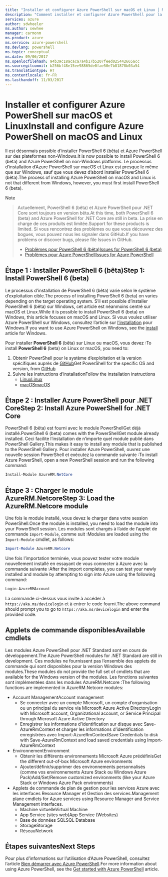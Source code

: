 ```yaml
---
title: "Installer et configurer Azure PowerShell sur macOS et Linux │ Microsoft Docs"
description: "Comment installer et configurer Azure PowerShell pour la première utilisation sur macOS et Linux."
services: azure
author: sdwheeler
ms.author: sewhee
manager: carmonm
ms.product: azure
ms.service: azure-powershell
ms.devlang: powershell
ms.topic: conceptual
ms.date: 09/06/2017
ms.openlocfilehash: 94b39c18acaca7a4b17b5207feed025442665acc
ms.sourcegitcommit: b256bf48e15ee98865de0fae50e7b81878b03a54
ms.translationtype: HT
ms.contentlocale: fr-FR
ms.lasthandoff: 11/03/2017
---
```

# <a name="install-and-configure-azure-powershell-on-macos-and-linux"></a><span data-ttu-id="0a522-103">Installer et configurer Azure PowerShell sur macOS et Linux</span><span class="sxs-lookup"><span data-stu-id="0a522-103">Install and configure Azure PowerShell on macOS and Linux</span></span>

<span data-ttu-id="0a522-104">Il est désormais possible d’installer PowerShell 6 (bêta) et Azure PowerShell sur des plateformes non-Windows.</span><span class="sxs-lookup"><span data-stu-id="0a522-104">It is now possible to install PowerShell 6 (beta) and Azure PowerShell on non-Windows platforms.</span></span>
<span data-ttu-id="0a522-105">Le processus d’installation d’Azure PowerShell sur macOS et Linux est presque le même que sur Windows, sauf que vous devez d’abord installer PowerShell 6 (bêta).</span><span class="sxs-lookup"><span data-stu-id="0a522-105">The process of installing Azure PowerShell on macOS and Linux is not that different from Windows, however, you must first install PowerShell 6 (beta).</span></span>

> [!NOTE]

> <span data-ttu-id="0a522-106">Actuellement, PowerShell 6 (bêta) et Azure PowerShell pour .NET Core sont toujours en version bêta.</span><span class="sxs-lookup"><span data-stu-id="0a522-106">At this time, both PowerShell 6 (beta) and Azure PowerShell for .NET Core are still in beta.</span></span>
> <span data-ttu-id="0a522-107">La prise en charge de ces produits est limitée.</span><span class="sxs-lookup"><span data-stu-id="0a522-107">Support for these products is limited.</span></span> <span data-ttu-id="0a522-108">Si vous rencontrez des problèmes ou que vous découvrez des bogues, vous pouvez nous les signaler dans GitHub.</span><span class="sxs-lookup"><span data-stu-id="0a522-108">If you have problems or discover bugs, please file Issues in GitHub.</span></span>
>
> * [<span data-ttu-id="0a522-109">Problèmes pour PowerShell 6 (bêta)</span><span class="sxs-lookup"><span data-stu-id="0a522-109">Issues for PowerShell 6 (beta)</span></span>](https://github.com/PowerShell/PowerShell/issues)
> * [<span data-ttu-id="0a522-110">Problèmes pour Azure PowerShell</span><span class="sxs-lookup"><span data-stu-id="0a522-110">Issues for Azure PowerShell</span></span>](https://github.com/azure/azure-docs-powershell/issues)

## <a name="step-1-install-powershell-6-beta"></a><span data-ttu-id="0a522-111">Étape 1 : Installer PowerShell 6 (bêta)</span><span class="sxs-lookup"><span data-stu-id="0a522-111">Step 1: Install PowerShell 6 (beta)</span></span>

<span data-ttu-id="0a522-112">Le processus d’installation de PowerShell 6 (bêta) varie selon le système d’exploitation cible.</span><span class="sxs-lookup"><span data-stu-id="0a522-112">The process of installing PowerShell 6 (beta) on varies depending on the target operating system.</span></span>
<span data-ttu-id="0a522-113">S’il est possible d’installer PowerShell 6 (bêta) sur Windows, cet article est néanmoins centré sur macOS et Linux.</span><span class="sxs-lookup"><span data-stu-id="0a522-113">While it is possible to install PowerShell 6 (beta) on Windows, this article focuses on macOS and Linux.</span></span> <span data-ttu-id="0a522-114">Si vous voulez utiliser Azure PowerShell sur Windows, consultez l’article sur [l’installation](./install-azurerm-ps.md) pour Windows.</span><span class="sxs-lookup"><span data-stu-id="0a522-114">If you want to use Azure PowerShell on Windows, see the [install](./install-azurerm-ps.md) article for Windows.</span></span>

<span data-ttu-id="0a522-115">Pour installer **PowerShell 6** (bêta) sur Linux ou macOS, vous devez :</span><span class="sxs-lookup"><span data-stu-id="0a522-115">To install **PowerShell 6** (beta) on Linux or macOS, you need to:</span></span>

1. <span data-ttu-id="0a522-116">Obtenir PowerShell pour le système d’exploitation et la version spécifiques auprès de [GitHub](https://github.com/powershell/powershell#get-powershell)</span><span class="sxs-lookup"><span data-stu-id="0a522-116">Get PowerShell for the specific OS and version, from [GitHub](https://github.com/powershell/powershell#get-powershell)</span></span>
2. <span data-ttu-id="0a522-117">Suivre les instructions d’installation</span><span class="sxs-lookup"><span data-stu-id="0a522-117">Follow the installation instructions</span></span>
   - [<span data-ttu-id="0a522-118">Linux</span><span class="sxs-lookup"><span data-stu-id="0a522-118">Linux</span></span>](https://github.com/PowerShell/PowerShell/blob/master/docs/installation/linux.md)
   - [<span data-ttu-id="0a522-119">macOS</span><span class="sxs-lookup"><span data-stu-id="0a522-119">macOS</span></span>](https://github.com/PowerShell/PowerShell/blob/master/docs/installation/linux.md#macos-1012)

## <a name="step-2-install-azure-powershell-for-net-core"></a><span data-ttu-id="0a522-120">Étape 2 : Installer Azure PowerShell pour .NET Core</span><span class="sxs-lookup"><span data-stu-id="0a522-120">Step 2: Install Azure PowerShell for .NET Core</span></span>

<span data-ttu-id="0a522-121">PowerShell 6 (bêta) est fourni avec le module PowerShellGet déjà installé.</span><span class="sxs-lookup"><span data-stu-id="0a522-121">PowerShell 6 (beta) comes with the PowerShellGet module already installed.</span></span> <span data-ttu-id="0a522-122">Ceci facilite l’installation de n’importe quel module publié dans PowerShell Gallery.</span><span class="sxs-lookup"><span data-stu-id="0a522-122">This makes it easy to install any module that is published to the PowerShell Gallery.</span></span> <span data-ttu-id="0a522-123">Pour installer Azure PowerShell, ouvrez une nouvelle session PowerShell et exécutez la commande suivante :</span><span class="sxs-lookup"><span data-stu-id="0a522-123">To install Azure PowerShell, open a new PowerShell session and run the following command:</span></span>

```powershell
Install-Module AzureRM.NetCore
```

## <a name="step-3-load-the-azurermnetcore-module"></a><span data-ttu-id="0a522-124">Étape 3 : Charger le module AzureRM.Netcore</span><span class="sxs-lookup"><span data-stu-id="0a522-124">Step 3: Load the AzureRM.Netcore module</span></span>

<span data-ttu-id="0a522-125">Une fois le module installé, vous devez le charger dans votre session PowerShell.</span><span class="sxs-lookup"><span data-stu-id="0a522-125">Once the module is installed, you need to load the module into your PowerShell session.</span></span> <span data-ttu-id="0a522-126">Les modules sont chargés à l’aide de l’applet de commande `Import-Module`, comme suit :</span><span class="sxs-lookup"><span data-stu-id="0a522-126">Modules are loaded using the `Import-Module` cmdlet, as follows:</span></span>

```powershell
Import-Module AzureRM.Netcore
```

<span data-ttu-id="0a522-127">Une fois l’importation terminée, vous pouvez tester votre module nouvellement installé en essayant de vous connecter à Azure avec la commande suivante :</span><span class="sxs-lookup"><span data-stu-id="0a522-127">After the import completes, you can test your newly installed and module by attempting to sign into Azure using the following command:</span></span>

```powershell
Login-AzureRMAccount
```

<span data-ttu-id="0a522-128">La commande ci-dessus vous invite à accéder à `https://aka.ms/devicelogin` et à entrer le code fourni.</span><span class="sxs-lookup"><span data-stu-id="0a522-128">The above command should prompt you to go to `https://aka.ms/devicelogin` and enter the provided code.</span></span>

## <a name="available-cmdlets"></a><span data-ttu-id="0a522-129">Applets de commande disponibles</span><span class="sxs-lookup"><span data-stu-id="0a522-129">Available cmdlets</span></span>

<span data-ttu-id="0a522-130">Les modules Azure PowerShell pour .NET Standard sont en cours de développement.</span><span class="sxs-lookup"><span data-stu-id="0a522-130">The Azure PowerShell modules for .NET Standard are still in development.</span></span> <span data-ttu-id="0a522-131">Ces modules ne fournissent pas l’ensemble des applets de commande qui sont disponibles pour la version Windows des modules.</span><span class="sxs-lookup"><span data-stu-id="0a522-131">These modules do not provide the full set of cmdlets that are available for the Windows version of the modules.</span></span> <span data-ttu-id="0a522-132">Les fonctions suivantes sont implémentées dans les modules AzureRM.Netcore :</span><span class="sxs-lookup"><span data-stu-id="0a522-132">The following functions are implemented in AzureRM.Netcore modules:</span></span>

* <span data-ttu-id="0a522-133">Account Management</span><span class="sxs-lookup"><span data-stu-id="0a522-133">Account management</span></span>
  - <span data-ttu-id="0a522-134">Se connecter avec un compte Microsoft, un compte d’organisation ou un principal du service via Microsoft Azure Active Directory</span><span class="sxs-lookup"><span data-stu-id="0a522-134">Login with Microsoft account, Organizational account, or Service Principal through Microsoft Azure Active Directory</span></span>
  - <span data-ttu-id="0a522-135">Enregistrer les informations d’identification sur disque avec Save-AzureRmContext et charger les informations d’identification enregistrées avec Import-AzureRmContext</span><span class="sxs-lookup"><span data-stu-id="0a522-135">Save Credentials to disk with Save-AzureRmContext and load saved credentials using Import-AzureRmContext</span></span>
* <span data-ttu-id="0a522-136">Environnement</span><span class="sxs-lookup"><span data-stu-id="0a522-136">Environment</span></span>
  - <span data-ttu-id="0a522-137">Obtenir les différents environnements Microsoft Azure prédéfinis</span><span class="sxs-lookup"><span data-stu-id="0a522-137">Get the different out-of-box Microsoft Azure environments</span></span>
  - <span data-ttu-id="0a522-138">Ajouter/définir/supprimer des environnements personnalisés (comme vos environnements Azure Stack ou Windows Azure Pack)</span><span class="sxs-lookup"><span data-stu-id="0a522-138">Add/Set/Remove customized environments (like your Azure Stack or Windows Azure Pack environments)</span></span>
* <span data-ttu-id="0a522-139">Applets de commande de plan de gestion pour les services Azure avec les interfaces Resource Manager et Gestion des services.</span><span class="sxs-lookup"><span data-stu-id="0a522-139">Management plane cmdlets for Azure services using Resource Manager and Service Management interfaces.</span></span>
  - <span data-ttu-id="0a522-140">Machine virtuelle</span><span class="sxs-lookup"><span data-stu-id="0a522-140">Virtual Machine</span></span>
  - <span data-ttu-id="0a522-141">App Service (sites web)</span><span class="sxs-lookup"><span data-stu-id="0a522-141">App Service (Websites)</span></span>
  - <span data-ttu-id="0a522-142">Base de données SQL</span><span class="sxs-lookup"><span data-stu-id="0a522-142">SQL Database</span></span>
  - <span data-ttu-id="0a522-143">Storage</span><span class="sxs-lookup"><span data-stu-id="0a522-143">Storage</span></span>
  - <span data-ttu-id="0a522-144">Réseau</span><span class="sxs-lookup"><span data-stu-id="0a522-144">Network</span></span>

## <a name="next-steps"></a><span data-ttu-id="0a522-145">Étapes suivantes</span><span class="sxs-lookup"><span data-stu-id="0a522-145">Next Steps</span></span>

<span data-ttu-id="0a522-146">Pour plus d’informations sur l’utilisation d’Azure PowerShell, consultez l’article [Bien démarrer avec Azure PowerShell](get-started-azureps.md).</span><span class="sxs-lookup"><span data-stu-id="0a522-146">For more information about using Azure PowerShell, see the [Get started with Azure PowerShell](get-started-azureps.md) article.</span></span>
